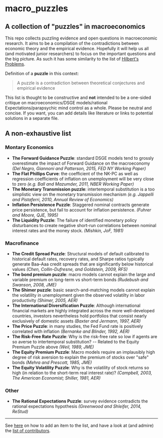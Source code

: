 # macro_puzzles
## A collection of **"puzzles"** in macroeconomics

This repo collects puzzling evidence and open questions in macroeconomic research. It aims to be a compilation of the contradictions between economic theory and the empirical evidence. Hopefully it will help us all (and motivated junior researchers) to focus on the important questions and the big picture. As such it has some similarity to the list of [Hilbert's Problems](https://en.wikipedia.org/wiki/Hilbert%27s_problems).

Definition of a **puzzle** in this context:
> A puzzle is a contradiction between theoretical conjectures and empirical evidence

This list is thought to be constructive and **not** intended to be a one-sided critique on macroeconomics/DSGE models/rational Expectations/parapsychic mind control as a whole. Please be neutral and concise. If you want, you can add details like literature or links to potential solutions in a separate file.


## A non-exhaustive list

### Montary Economics
* **The Forward Guidance Puzzle**: standard DSGE models tend to grossly overestimate the impact of Forward Guidance on the macroeconomy *(Del Negro, Giannoni and Patterson, 2015, FED NY Working Paper)*
* **The Flat Phillips Curve**: the coefficient of the NK-PC as well as regression coefficients of inflation on unemployment will be very close to zero *(e.g. Ball and Mazumder, 2011, NBER Working Paper)*
* **The Monetary Transmission puzzle**: intertemporal substitution is a too simplistic view on the monetary transmission mechanism *(e.g. Jappelli and Pistaferri, 2010, Annual Review of Economics)*
* **Inflation Persistence Puzzle**: Staggered nominal contracts generate price persistence, but fail to account for inflation persistence. *(Fuhrer and Moore, QJE, 1995)*
* **The Liquidity Puzzle**: The  failure of identified monetary policy disturbances to create negative short-run correlations between nominal interest rates and the money stock. *(Mishkin, JoF, 1981)*

### Macrofinance
* **The Credit Spread Puzzle**: Structural models of default calibrated to historical default rates, recovery rates, and Sharpe ratios  typically generate Baa–Aaa credit spreads that are significantly below historical values *(Chen, Collin-Dufresne, and Goldstein, 2009, RFS)*
* **The bond premium puzzle**: macro models cannot explain the large and variable premium on long-term vs short-term bonds *(Rudebush and Swanson, 2008, JME)*
* **The Shimer puzzle**: basic search-and-matching models cannot explain the volatility in unemployment given the observed volatilty in labor productivity *(Shimer, 2005, AER)*
* **The International Diversification Puzzle**: Although international financial markets are highly integrated across the more well-developed countries, investors nevertheless hold portfolios that consist nearly exclusively of domestic assets *(Baxter and Jermann, 1997, AER)*
* **The Price Puzzle**: in many studies, the Fed Fund rate is positively correlated with inflation *(Bernanke and Blinder, 1992, AER)*
* **The Risk-Free Rate Puzzle**: Why is the risk-free rate so low if agents are so averse to intertemporal substitution? -- Related to the Equity Premium Puzzle above *(Weil, 1989, JME)*
* **The Equity Premium Puzzle**: Macro models require an implausibly high degree of risk aversion to explain the premium of stocks over "safe" bonds *(Mehra and Prescott, 1985, JME)*
* **The Equity Volatility Puzzle**: Why is the volatility of stock returns so high (in relation to the short-term real interest rate)? *(Campbell, 2003, The American Economist; Shiller, 1981, AER)*

### Other
* **The Rational Expectations Puzzle**: survey evidence contradicts the rational expectations hypothesis *(Greenwood and Shleifer, 2014, ReStud)*

---
See [here](https://github.com/gboehl/macro_puzzles/blob/master/how-to-contribute.md) on how to add an item to the list, and have a look at (and admire) the [list of contributors](https://github.com/gboehl/macro_puzzles/blob/master/contributors.md).
